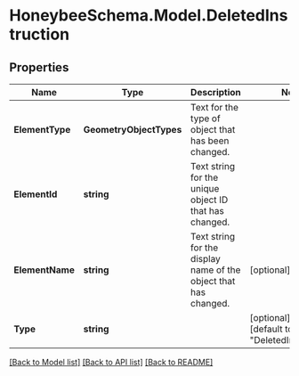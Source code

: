 
# HoneybeeSchema.Model.DeletedInstruction

## Properties

Name | Type | Description | Notes
------------ | ------------- | ------------- | -------------
**ElementType** | **GeometryObjectTypes** | Text for the type of object that has been changed. | 
**ElementId** | **string** | Text string for the unique object ID that has changed. | 
**ElementName** | **string** | Text string for the display name of the object that has changed. | [optional] 
**Type** | **string** |  | [optional] [readonly] [default to "DeletedInstruction"]

[[Back to Model list]](../README.md#documentation-for-models)
[[Back to API list]](../README.md#documentation-for-api-endpoints)
[[Back to README]](../README.md)

